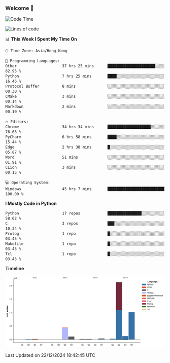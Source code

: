 ### Welcome 👋

<!--START_SECTION:waka-->
![Code Time](http://img.shields.io/badge/Code%20Time-1%2C190%20hrs%2049%20mins-blue)

![Lines of code](https://img.shields.io/badge/From%20Hello%20World%20I%27ve%20Written-3.9%20million%20lines%20of%20code-blue)

📊 **This Week I Spent My Time On** 

```text
🕑︎ Time Zone: Asia/Hong_Kong

💬 Programming Languages: 
Other                    37 hrs 25 mins      █████████████████████░░░░   82.95 % 
Python                   7 hrs 25 mins       ████░░░░░░░░░░░░░░░░░░░░░   16.46 % 
Protocol Buffer          8 mins              ░░░░░░░░░░░░░░░░░░░░░░░░░   00.30 % 
CMake                    3 mins              ░░░░░░░░░░░░░░░░░░░░░░░░░   00.14 % 
Markdown                 2 mins              ░░░░░░░░░░░░░░░░░░░░░░░░░   00.10 % 

🔥 Editors: 
Chrome                   34 hrs 34 mins      ███████████████████░░░░░░   76.63 % 
PyCharm                  6 hrs 58 mins       ████░░░░░░░░░░░░░░░░░░░░░   15.44 % 
Edge                     2 hrs 38 mins       █░░░░░░░░░░░░░░░░░░░░░░░░   05.87 % 
Word                     51 mins             ░░░░░░░░░░░░░░░░░░░░░░░░░   01.91 % 
CLion                    3 mins              ░░░░░░░░░░░░░░░░░░░░░░░░░   00.15 % 

💻 Operating System: 
Windows                  45 hrs 7 mins       █████████████████████████   100.00 % 
```

**I Mostly Code in Python** 

```text
Python                   17 repos            ███████████████░░░░░░░░░░   58.62 % 
C                        3 repos             ███░░░░░░░░░░░░░░░░░░░░░░   10.34 % 
Prolog                   1 repo              █░░░░░░░░░░░░░░░░░░░░░░░░   03.45 % 
Makefile                 1 repo              █░░░░░░░░░░░░░░░░░░░░░░░░   03.45 % 
Tcl                      1 repo              █░░░░░░░░░░░░░░░░░░░░░░░░   03.45 % 
```



**Timeline**

![Lines of Code chart](https://raw.githubusercontent.com/xhj2501/xhj2501/main/assets/bar_graph.png)


 Last Updated on 22/12/2024 18:42:45 UTC
<!--END_SECTION:waka-->

